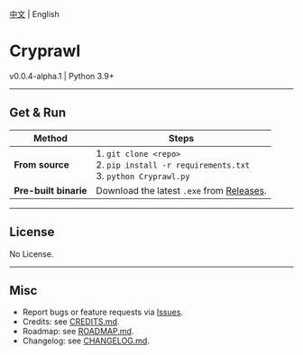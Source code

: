 [中文](README.md) | English

# Cryprawl

v0.0.4-alpha.1 | Python 3.9+

---

## Get & Run

| Method                | Steps                                                        |
| --------------------- | ------------------------------------------------------------ |
| **From source**       | 1. `git clone <repo>`<br>2. `pip install -r requirements.txt`<br>3. `python Cryprawl.py` |
| **Pre-built binarie** | Download the latest `.exe` from [Releases](https://github.com/Phimie/Cryprawl/releases/latest). |

---

## License

No License.

---

## Misc

- Report bugs or feature requests via [Issues](https://github.com/Phimie/Cryprawl/issues).  
- Credits: see [CREDITS.md](CREDITS.md).  
- Roadmap: see [ROADMAP.md](ROADMAP.md).  
- Changelog: see [CHANGELOG.md](CHANGELOG.md).